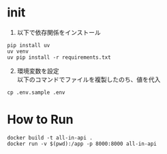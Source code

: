 # init
1. 以下で依存関係をインストール
```
pip install uv
uv venv
uv pip install -r requirements.txt
```
2. 環境変数を設定  
以下のコマンドでファイルを複製したのち、値を代入
```
cp .env.sample .env
```

# How to Run
```
docker build -t all-in-api .
docker run -v $(pwd):/app -p 8000:8000 all-in-api
```